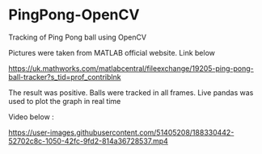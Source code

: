 # PingPong-OpenCV
Tracking of Ping Pong ball using OpenCV

Pictures were taken from MATLAB official website. Link below

https://uk.mathworks.com/matlabcentral/fileexchange/19205-ping-pong-ball-tracker?s_tid=prof_contriblnk

The result was positive. Balls were tracked in all frames. Live pandas was used to plot the graph in real time

Video below :

https://user-images.githubusercontent.com/51405208/188330442-52702c8c-1050-42fc-9fd2-814a36728537.mp4

